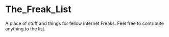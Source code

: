 # The_Freak_List
A place of stuff and things for fellow internet Freaks.
Feel free to contribute anything to the list.